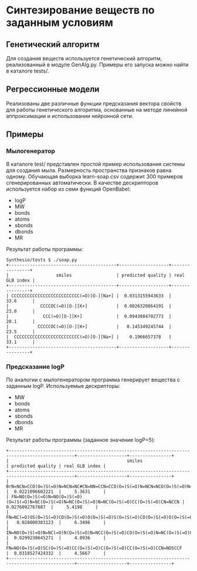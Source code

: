# Синтезирование веществ по заданным условиям

## Генетический алгоритм

Для создания веществ используется генетический алгоритм, реализованный в модуле GenAlg.py. Примеры его запуска можно найти в каталоге tests/.

## Регрессионные модели

Реализованы две различные функции предсказания вектора свойств для работы генетического алгоритма, основанные на методе линейной аппроксимации и использовании нейронной сети.

## Примеры

### Мылогенератор

В каталоге test/ представлен простой пример использования системы для создания мыла. Размерность пространства признаков равна одному. Обучающая выборка learn-soap.csv содержит 300 примеров сгенерированных автоматически. В качестве дескрипторов используется набор из семи функций OpenBabel:

- logP
- MW
- bonds
- atoms
- sbonds
- dbonds
- MR

Результат работы программы:

```
Synthesio/tests $ ./soap.py
+-----------------------------------------+-------------------+----------------+
|                  smiles                 | predicted quality | real GLB index |
+-----------------------------------------+-------------------+----------------+
| CCCCCCCCCCCCCCCCCCCCCCCCCC(=O)[O-][Na+] |  0.0313155943633  |      33.6      |
|            CCCCOC(=O)[O-][K+]           |  0.0826320864191  |      23.0      |
|             CCC(=O)[O-][K+]             |  0.0943084702773  |      20.1      |
|           CCCCCOC(=O)[O-][K+]           |   0.145349245744  |      23.5      |
|  CCCCCCCCCCCCCCCCCCCCCCCCC(=O)[O-][Na+] |    0.1966657378   |      33.1      |
+-----------------------------------------+-------------------+----------------+
```

### Предсказание logP

По аналогии с мылогенератором программа генерирует вещества с заданным logP. Используемые дескрипторы:

- MW
- bonds
- atoms
- sbonds
- dbonds
- MR

Результат работы программы (заданное значение logP=5):

```
+-----------------------------------------------------------------------------------------------+-------------------+----------------+
|                                             smiles                                            | predicted quality | real GLB index |
+-----------------------------------------------------------------------------------------------+-------------------+----------------+
|           BrN=NCN=CCO(O=)S(=O)N=NCN=NC#CN=NN=CCN=CCO(O=)S(=O)N=NCN=NCO(O=)S(=O)N=NCN          |  0.0221096602221  |     5.3631     |
| FN=NO(O=)S(=O)N=NO(O=)S(=O)(O=)S(=O)N=NC(O=)S(=O)N=NC(O=)S(=O)N=NC(O=)S(=O)CC(O=)S(=O)CN=NCCN |  0.0276092767687  |     5.4198     |
|         FN=NC(=O)OS(O=)S(=O)CO(O=)S(=O)O(O=)S(=O)S(O=)S(=O)CO(O=)S(=O)O(O=)S(=O)SC=CF         |   0.028000383123  |     6.3496     |
|            IN=NO(O=)S(=O)N=NC(=O)N(O=)S(=O)N=NCC(O=)S(=O)CO(O=)S(=O)N=NC(O=)S(=O)CN           |  0.0299230645271  |     4.8936     |
|              FN=NO(O=)S(=O)SC(O=)S(=O)CC(O=)S(=O)C(O=)S(=O)CC(O=)S(=O)CCN=NOSCCF              |  0.0318527424332  |     4.5667     |
+-----------------------------------------------------------------------------------------------+-------------------+----------------+
```
